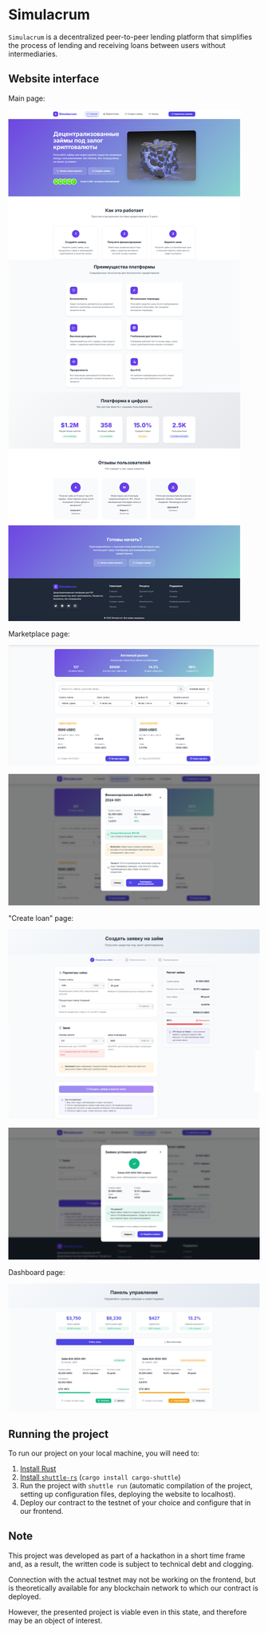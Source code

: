 # Simulacrum

`Simulacrum` is a decentralized peer-to-peer lending platform
that simplifies the process of lending and receiving loans between users without intermediaries.

## Website interface

Main page:

![Main page](docs/main_page.png)

Marketplace page:

![Marketplace page](docs/marketplace_page.png)

![Marketplace approve](docs/marketplace_approve.png)

"Create loan" page:

![Create loan](docs/create_loan_page.png)

![Create loan approve](docs/create_loan_approve.png)

Dashboard page:

![Dashboard](docs/dashboard_page.png)

## Running the project

To run our project on your local machine, you will need to:
1. [Install Rust](https://www.rust-lang.org/tools/install)
2. [Install `shuttle-rs`](https://www.shuttle.dev/) (`cargo install cargo-shuttle`)
3. Run the project with `shuttle run`
   (automatic compilation of the project, setting up configuration files, deploying the website to localhost).
4. Deploy our contract to the testnet of your choice and configure that in our frontend.

## Note
This project was developed as part of a hackathon in a short time frame and,
as a result, the written code is subject to technical debt and clogging.

Connection with the actual testnet may not be working on the frontend, but is theoretically available
for any blockchain network to which our contract is deployed.

However, the presented project is viable even in this state, and therefore may be an object of interest.

